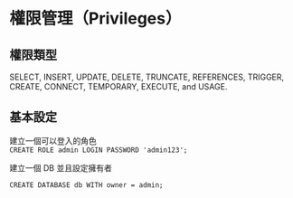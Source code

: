 # 權限管理（Privileges）

## 權限類型

SELECT, INSERT, UPDATE, DELETE, TRUNCATE, REFERENCES, TRIGGER, CREATE, CONNECT, TEMPORARY, EXECUTE, and USAGE.

## 基本設定

建立一個可以登入的角色  
`CREATE ROLE admin LOGIN PASSWORD 'admin123';`

建立一個 DB 並且設定擁有者

`CREATE DATABASE db WITH owner = admin;`



